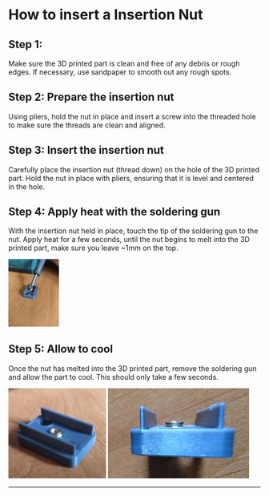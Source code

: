 # How to insert a Insertion Nut

## Step 1:
Make sure the 3D printed part is clean and free of any debris or rough edges. If necessary, use sandpaper to smooth out any rough spots.

## Step 2: Prepare the insertion nut
Using pliers, hold the nut in place and insert a screw into the threaded hole to make sure the threads are clean and aligned.

## Step 3: Insert the insertion nut
Carefully place the insertion nut (thread down) on the hole of the 3D printed part. Hold the nut in place with pliers, ensuring that it is level and centered in the hole.

## Step 4: Apply heat with the soldering gun
With the insertion nut held in place, touch the tip of the soldering gun to the nut. Apply heat for a few seconds, until the nut begins to melt into the 3D printed part, make sure you leave ~1mm on the top.

<img src="/assets/img/insert_nut/step_one.jpg" alt="Reference Photo"  style="width:20%">

## Step 5: Allow to cool
Once the nut has melted into the 3D printed part, remove the soldering gun and allow the part to cool. This should only take a few seconds.

<img src="/assets/img/insert_nut/done.jpg" alt="Reference Photo" height="180">
<img src="/assets/img/insert_nut/done_top.jpg" alt="Reference Photo" height="180">

---